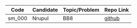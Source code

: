 | Code   | Candidate   | Topic/Problem       | Repo Link                                                                    |
| ------ | ----------- | ------------------- | ---------------------------------------------------------------------------- |
| sm_000 | Nrupul      | BB8                 | [github](https://github.com/nrupuld/masai-sprint-1)                          |

